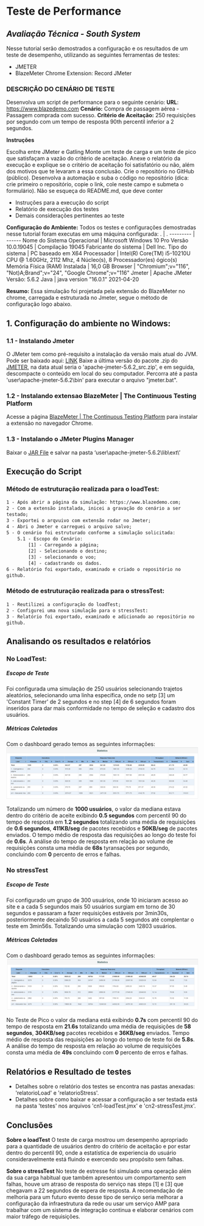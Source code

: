 # Teste de Performance
## _Avaliação Técnica - South System_


Nesse tutorial serão demostrados a configuração e os resultados de um teste de desempenho, utilizando as seguintes ferramentas de testes:

* JMETER
* BlazeMeter Chrome Extension: Record JMeter

### DESCRIÇÃO DO CENÁRIO DE TESTE

Desenvolva um script de performance para o seguinte cenário:
**URL**: https://www.blazedemo.com
**Cenário:** Compra de passagem aérea - Passagem comprada com sucesso.
**Critério de Aceitação:**
250 requisições por segundo com um tempo de resposta 90th percentil inferior a 2 segundos.

**Instruções**

Escolha entre JMeter e Gatling
Monte um teste de carga e um teste de pico que satisfaçam a vazão do critério de aceitação.
Anexe o relatório da execução e explique se o critério de aceitação foi satisfatório ou não, além dos motivos que te levaram a essa conclusão.
Crie o repositório no GitHub (público). Desenvolva a automação e suba o código no repositório (dica: crie primeiro o repositório, copie o link, cole neste campo e submeta o formulário).
Não se esqueça do README.md, que deve conter
   - Instruções para a execução do script
   - Relatório de execução dos testes
   - Demais considerações pertinentes ao teste


**Configuração do Ambiente:** Todos os testes e configurações demostradas nesse tutorial foram executas em uma máquina configurada:
. | .
--------- | ------
Nome do Sistema Operacional    |	Microsoft Windows 10 Pro
Versão	10.0.19045             |    Compilação 19045
Fabricante do sistema          |	Dell Inc.
Tipo do sistema                |	PC baseado em X64
Processador                    |	Intel(R) Core(TM) i5-10210U CPU @ 1.60GHz, 2112 Mhz, 4 Núcleo(s), 8 Processador(es) ógico(s)
Memória Física (RAM) Instalada |	16,0 GB
Browser                        |	"Chromium";v="116", "Not)A;Brand";v="24", "Google Chrome";v="116"
Jmeter                         |	Apache JMeter Versão: 5.6.2
Java                           |	java version "16.0.1" 2021-04-20

**Resumo:** Essa simulação foi projetada pela extensão do BlazeMeter no chrome, carregada e estruturada no Jmeter, segue o método de configuração logo abaixo.

## 1. Configuração do ambiente no Windows:

### 1.1 - Instalando Jmeter
O JMeter tem como pré-requisito a instalação da versão mais atual do JVM. Pode ser baixado aqui: [LINK](https://www.java.com/pt-BR/download/manual.jsp)
Baixe a última versão do pacote .zip do [JMETER](https://jmeter.apache.org/download_jmeter.cgi), na data atual seria o 'apache-jmeter-5.6.2_src.zip', e em seguida, descompacte o conteúdo em local do seu computador. Percorra até a pasta 'user\apache-jmeter-5.6.2\bin' para executar o arquivo "jmeter.bat".
### 1.2 - Instalando extensao BlazeMeter | The Continuous Testing Platform
Acesse a página [BlazeMeter | The Continuous Testing Platform](https://chrome.google.com/webstore/detail/blazemeter-the-continuous/mbopgmdnpcbohhpnfglgohlbhfongabi) para instalar a extensão no navegador Chrome.
### 1.3 - Instalando o JMeter Plugins Manager
Baixar o [JAR File](https://jmeter-plugins.org/get/) e salvar na pasta ‘user\apache-jmeter-5.6.2\lib\ext\’


## Execução do Script

### Método de estruturação realizada para o loadTest:
    1 - Após abrir a página da simulação: https://www.blazedemo.com;
    2 - Com a extensão instalada, inicei a gravação do cenário a ser testado;
    3 - Exportei o arqvuivo com extensão rodar no Jmeter;
    4 - Abri o Jmeter e carreguei o arquivo salvo;
    5 - O cenário foi estruturado conforme a simulação solicitada:
        5.1 - Escopo do Cenário:
            [1] - Carregando a página;
            [2] - Selecionando o destino;
            [3] - selecionando o voo;
            [4] - cadastrando os dados.
    6 - Relatório foi exportado, examinado e criado o repositório no github.

### Método de estruturação realizada para o stressTest:
    1 - Reutilizei a configuração do loadTest;
    2 - Configurei uma nova simulação para o stressTest: 
    3 - Relatório foi exportado, examinado e adicionado ao repositório no github.
    
## Analisando os resultados e relatórios

### No LoadTest:
##### Escopo de Teste
Foi configurada uma simulação de 250 usuários selecionando trajetos aleatórios, selecionando uma linha específica, onde no setp [3] um 'Constant Timer' de 2 segundos e no step [4] de 6 segundos foram inseridos para dar mais conformidade no tempo de seleção e cadastro dos usuários.

##### Métricas Coletadas
Com o dashboard gerado temos as seguintes informações:
![](https://github.com/Rafatrl/PerformanceTest/blob/main/statisticsLoad.png)

Totalizando um número de **1000 usuários**, o valor da mediana estava dentro do critério de aceite exibindo **0.5 segundos** com percentil 90 do tempo de resposta em **1.2 segundos** totalizando uma média de requisições de **0.6 segundos**, **411KB/seg** de pacotes recebidos e **50KB/seg** de pacotes enviados. O tempo médio de resposta  das requisições ao longo do teste foi de **0.6s**. A análise do tempo de resposta em relação ao volume de requisições consta uma média de **68s** tyransações por segundo, concluindo com **0** percento de erros e falhas.

### No stressTest
##### Escopo de Teste
Foi configurado um grupo de 300 usuários, onde 10 iniciaram acesso ao site e a cada 5 segundos mais 50 usuários surgiam em torno de 30 segundos e passaram a fazer requisições estáveis por 3min30s, posteriormente decaindo 50 usuários a cada 5 segundos até complentar o teste em 3min56s. Totalizando uma simulação com 12803 usuários.

##### Métricas Coletadas
Com o dashboard gerado temos as seguintes informações:
![](https://github.com/Rafatrl/PerformanceTest/blob/main/statisticsStress.png)

No Teste de Pico o valor da mediana está exibindo **0.7s** com percentil 90 do tempo de resposta em **21.6s** totalizando uma média de requisições de **58 segundos**, **304KB/seg** pacotes recebidos e **36KB/seg** enviados. Tempo médio de resposta das requisições ao longo do tempo de teste foi de **5.8s**. A análise do tempo de resposta em relação ao volume de requisições consta uma média de **49s** concluindo com **0** percento de erros e falhas.

## Relatórios e Resultado de testes

- Detalhes sobre o relatório dos testes se encontra nas pastas anexadas: 'relatorioLoad' e 'relatorioStress'.
- Detalhes sobre como baixar e acessar a configuração a ser testada está na pasta 'testes' nos arquivos 'cn1-loadTest.jmx' e 'cn2-stressTest.jmx'.

## Conclusões

**Sobre o loadTest**
O teste de carga mostrou um desempenho apropriado para a quantidade de usuários dentro do critério de aceitação e por estar dentro do percentil 90, onde a estatística de experiencia do usuário consideravelmente está fluindo e exercendo seu propósito sem falhas.

**Sobre o stressTest**
No teste de estresse foi simulado uma operação além da sua carga habitual que também apresentou um comportamento sem falhas, houve um atraso de resposta do serviço nas steps [1] e [3] que chegavam a 22 segundos de espera de resposta. A recomendação de melhoria para um futuro evento desse tipo de serviço seria melhorar a configuração da infraestrutura da rede ou usar um serviço AMP para trabalhar com um sistema de integração continua e elaborar cenários com maior tráfego de requisições.
